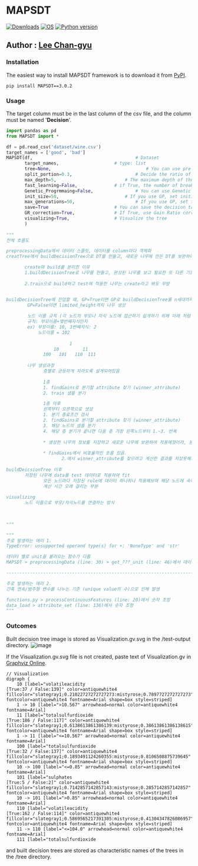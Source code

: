 # MAPSDT

[![Downloads](https://pepy.tech/badge/MAPSDT)](https://pepy.tech/project/MAPSDT)
[![OS](https://img.shields.io/badge/OS-windows-red)](https://windows.com)
[![Python version](https://img.shields.io/badge/python-3.7.0-brightgreen.svg)](https://www.python.org) 
 
## Author : [Lee Chan-gyu](https://github.com/wjk1011)

### **Installation**


The easiest way to install MAPSDT framework is to download it from [PyPI](https://pypi.org/project/MAPSDT).
```
pip install MAPSDT==3.0.2
```

### Usage


The target column must be in the last column of the csv file, and the column must be named '**Decision**'.
```python
import pandas as pd
from MAPSDT import *

df = pd.read_csv('dataset/wine.csv')
target_names = ['good', 'bad']
MAPSDT(df,                          		     # Dataset
       target_names,				     # type: list
       tree=None,                   	             # You can use pre-trained trees.
       split_portion=0.3,           		     # Decide the ratio of datasets.
       max_depth=5, 		    		     # The maximum depth of the tree.
       fast_learning=False,			     # if True, the number of breakpoints for each attribute is 7.
       Genetic_Progrmmaing=False,    		     # You can use Genetic Programming for Feature Extraction.
       init_size=50,		     		     # If you use GP, set initial pool size.
       max_generations=50,          		     # If you use GP, set the maximum generations.
       save=True		    		     # You can save the decision tree.
       GR_correction=True,			     # If True, use Gain Ratio corrected by Leroux et al.(2018)
       visualizing=True,		 	     # Visualize the tree
       )
       
"""
전체 흐름도

preprocessingData에서 데이터 스플릿, 데이터를 column마다 객체화
creatTree에서 buildDecisionTree으로 DT를 만들고, 새로운 나무에 만든 DT를 보완하여 적용 

       create와 build를 분리한 이유
       1.buildDecisionTree로 나무를 만들고, 완성된 나무를 보고 필요한 또 다른 기능이 있을까봐 분리는 해놨지만 현재는 가지치기 기능만 있음
       
       2.train으로 build하고 test에 적용한 나무는 create라고 봐도 무방


buildDecisionTree에 진입할 때, GP=True이면 GP로 buildDecisionTree를 n세대까지 반복
        GP=False이면 limited_height까지 나무 생성
        
        노드 이름 규칙 (각 노드의 부모나 자식 노드에 접근하기 쉽게하기 위해 아래 처럼 규칙에 맞게 생성)
        규칙: 부모이름+몇번째자식인지
        ex) 부모이름: 10, 3번째자식: 2
            노드이름 = 102
            
                        1
                  10         11
              100   101   110  111
        
        나무 생성과정
              층별로 균등하게 자라도록 설계되어있음
              
              1층
              1. findGains로 분기할 attribute 찾기 (winner_attribute)
              2. train 샘플 분기

              1층 이후
              왼쪽부터 오른쪽으로 생성
              1. 분기 종료조건 검사
              2. findGains로 분기할 attribute 찾기 (winner_attribute)
              3. 해당 노드의 샘플 분기
              4. 해당 층 분기가 끝나면 다음 층 가장 왼쪽노드부터 1.~3. 반복
              
              * 생성한 나무의 정보를 저장하고 새로운 나무에 보완하여 적용예정이라, 분기마다 노드의 정보는 다 저장
              
              * findGains에서 비효율적인 흐름 있음.
                     2.에서 winner_attribute를 찾으려고 계산한 결과를 저장못해놔서, 3.에서 해당 attribute를 다시 계산함
                     
buildDeicsionTree 이후
       저장된 나무에 data를 test 데이터로 적용하여 fit
              모든 노드마다 저장된 rule에 데이터 하나하나 적용해보며 해당 노드에 속해있는지 검사하는 방식이라
              계산 시간 오래 걸리는 부분
              
visualizing
       노드 이름으로 부모/자식노드를 연결하는 방식

       
       
"""

"""
주로 발생하는 에러 1.
TypeError: unsupported operand type(s) for +: 'NoneType' and 'str'

데이터 별로 unit을 불러오는 함수가 다름
MAPSDT > preprocessingData (line: 30) > get_???_unit (line: 46)에서 데이터에 맞게 수정

--------------------------------------------------------------------------------------

주로 발생하는 에러 2.
간혹 연속/범주형 변수를 나누는 기준 (unique value의 수)으로 인해 발생

functions.py > processContinuousFeatures (line: 20)에서 숫자 조정
data_load > attribute_set (line: 136)에서 숫자 조정
"""       
```

### **Outcomes**


Built decision tree image is stored as Visualization.gv.svg in the /test-output directory.
![image](https://user-images.githubusercontent.com/70674000/141953129-3ed83e44-561f-4508-8c58-b97f9600eb45.png)

If the Visualization.gv.svg file is not created, paste text of Visualization.gv in [Graphviz Online](https://dreampuf.github.io/GraphvizOnline/).
```
// Visualization
digraph {
	10 [label="volatileacidity
[True:37 / False:139]" color=antiquewhite4 fillcolor="slategray1;0.21022727272727273:mistyrose;0.7897727272727273" fontcolor=antiquewhite4 fontname=Arial shape=box style=striped]
	1 -> 10 [label=">10.567" arrowhead=normal color=antiquewhite4 fontname=Arial]
	11 [label="totalsulfurdioxide
[True:186 / False:117]" color=antiquewhite4 fillcolor="slategray1;0.6138613861386139:mistyrose;0.38613861386138615" fontcolor=antiquewhite4 fontname=Arial shape=box style=striped]
	1 -> 11 [label="<=10.567" arrowhead=normal color=antiquewhite4 fontname=Arial]
	100 [label="totalsulfurdioxide
[True:32 / False:137]" color=antiquewhite4 fillcolor="slategray1;0.1893491124260355:mistyrose;0.8106508875739645" fontcolor=antiquewhite4 fontname=Arial shape=box style=striped]
	10 -> 100 [label="<=0.85" arrowhead=normal color=antiquewhite4 fontname=Arial]
	101 [label="sulphates
[True:5 / False:2]" color=antiquewhite4 fillcolor="slategray1;0.7142857142857143:mistyrose;0.2857142857142857" fontcolor=antiquewhite4 fontname=Arial shape=box style=striped]
	10 -> 101 [label=">0.85" arrowhead=normal color=antiquewhite4 fontname=Arial]
	110 [label="volatileacidity
[True:162 / False:114]" color=antiquewhite4 fillcolor="slategray1;0.5869565217391305:mistyrose;0.41304347826086957" fontcolor=antiquewhite4 fontname=Arial shape=box style=striped]
	11 -> 110 [label="<=104.0" arrowhead=normal color=antiquewhite4 fontname=Arial]
	111 [label="totalsulfurdioxide
```

and built decision trees are stored as characteristic names of the trees in the /tree directory.





